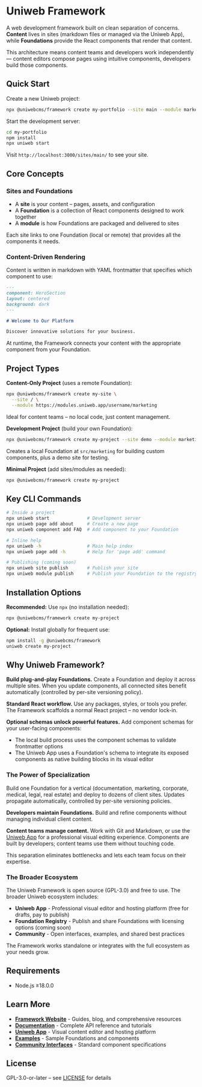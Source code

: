 # Uniweb Framework

A web development framework built on clean separation of concerns. **Content** lives in sites (markdown files or managed via the Uniweb App), while **Foundations** provide the React components that render that content.

This architecture means content teams and developers work independently — content editors compose pages using intuitive components, developers build those components.

## Quick Start

Create a new Uniweb project:

```bash
npx @uniwebcms/framework create my-portfolio --site main --module marketing
```

Start the development server:

```bash
cd my-portfolio
npm install
npx uniweb start
```

Visit `http://localhost:3000/sites/main/` to see your site.

## Core Concepts

### Sites and Foundations

- A **site** is your content – pages, assets, and configuration
- A **Foundation** is a collection of React components designed to work together
- A **module** is how Foundations are packaged and delivered to sites

Each site links to one Foundation (local or remote) that provides all the components it needs.

### Content-Driven Rendering

Content is written in markdown with YAML frontmatter that specifies which component to use:

```markdown
---
component: HeroSection
layout: centered
background: dark
---

# Welcome to Our Platform

Discover innovative solutions for your business.
```

At runtime, the Framework connects your content with the appropriate component from your Foundation.

## Project Types

**Content-Only Project** (uses a remote Foundation):

```bash
npx @uniwebcms/framework create my-site \
  --site / \
  --module https://modules.uniweb.app/username/marketing
```

Ideal for content teams – no local code, just content management.

**Development Project** (build your own Foundation):

```bash
npx @uniwebcms/framework create my-project --site demo --module marketing
```

Creates a local Foundation at `src/marketing` for building custom components, plus a demo site for testing.

**Minimal Project** (add sites/modules as needed):

```bash
npx @uniwebcms/framework create my-project
```

## Key CLI Commands

```bash
# Inside a project
npx uniweb start              # Development server
npx uniweb page add about     # Create a new page
npx uniweb component add FAQ  # Add component to your Foundation

# Inline help
npx uniweb -h                 # Main help index
npx uniweb page add -h        # Help for 'page add' command

# Publishing (coming soon)
npx uniweb site publish       # Publish your site
npx uniweb module publish     # Publish your Foundation to the registry
```

## Installation Options

**Recommended:** Use `npx` (no installation needed):

```bash
npx @uniwebcms/framework create my-project
```

**Optional:** Install globally for frequent use:

```bash
npm install -g @uniwebcms/framework
uniweb create my-project
```

## Why Uniweb Framework?

**Build plug-and-play Foundations.** Create a Foundation and deploy it across multiple sites. When you update components, all connected sites benefit automatically (controlled by per-site versioning policy).

**Standard React workflow.** Use any packages, styles, or tools you prefer. The Framework scaffolds a normal React project – no vendor lock-in.

**Optional schemas unlock powerful features.** Add component schemas for your user-facing components:

- The local build process uses the component schemas to validate frontmatter options
- The Uniweb App uses a Foundation's schema to integrate its exposed components as native building blocks in its visual editor

### The Power of Specialization

Build one Foundation for a vertical (documentation, marketing, corporate, medical, legal, real estate) and deploy to dozens of client sites. Updates propagate automatically, controlled by per-site versioning policies.

**Developers maintain Foundations.** Build and refine components without managing individual client content.

**Content teams manage content.** Work with Git and Markdown, or use the [Uniweb App](https://uniweb.app) for a professional visual editing experience. Components are built by developers; content teams use them without touching code.

This separation eliminates bottlenecks and lets each team focus on their expertise.

### The Broader Ecosystem

The Uniweb Framework is open source (GPL-3.0) and free to use. The broader Uniweb ecosystem includes:

- **Uniweb App** - Professional visual editor and hosting platform (free for drafts, pay to publish)
- **Foundation Registry** - Publish and share Foundations with licensing options (coming soon)
- **Community** - Open interfaces, examples, and shared best practices

The Framework works standalone or integrates with the full ecosystem as your needs grow.

## Requirements

- Node.js ≥18.0.0

## Learn More

- **[Framework Website](https://framework.uniweb.app)** - Guides, blog, and comprehensive resources
- **[Documentation](https://docs.framework.uniweb.app)** - Complete API reference and tutorials
- **[Uniweb App](https://uniweb.app)** - Visual content editor and hosting platform
- **[Examples](https://github.com/uniwebcms/examples)** - Sample Foundations and components
- **[Community Interfaces](https://github.com/uniwebcms/interfaces)** - Standard component specifications

## License

GPL-3.0-or-later – see [LICENSE](LICENSE) for details
